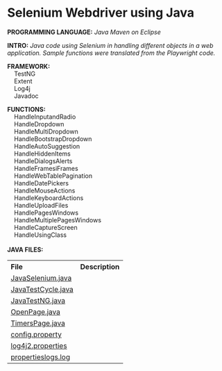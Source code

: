 # Selenium Webdriver using Java
**PROGRAMMING LANGUAGE:** *Java Maven on Eclipse*<br />

**INTRO:** *Java code using Selenium in handling different objects in a web application. Sample functions were translated from the Playwright code.*<br />

**FRAMEWORK:**<br />
  &nbsp;&nbsp;&nbsp; TestNG<br /> 
  &nbsp;&nbsp;&nbsp; Extent<br /> 
  &nbsp;&nbsp;&nbsp; Log4j<br /> 
  &nbsp;&nbsp;&nbsp; Javadoc<br /> 

**FUNCTIONS:**<br />
  &nbsp;&nbsp;&nbsp; HandleInputandRadio<br />
  &nbsp;&nbsp;&nbsp; HandleDropdown<br />
  &nbsp;&nbsp;&nbsp; HandleMultiDropdown<br />
  &nbsp;&nbsp;&nbsp; HandleBootstrapDropdown<br />
  &nbsp;&nbsp;&nbsp; HandleAutoSuggestion<br />
  &nbsp;&nbsp;&nbsp; HandleHiddenItems<br />
  &nbsp;&nbsp;&nbsp; HandleDialogsAlerts<br />
  &nbsp;&nbsp;&nbsp; HandleFramesiFrames<br />
  &nbsp;&nbsp;&nbsp; HandleWebTablePagination<br />
  &nbsp;&nbsp;&nbsp; HandleDatePickers<br />
  &nbsp;&nbsp;&nbsp; HandleMouseActions<br />
  &nbsp;&nbsp;&nbsp; HandleKeyboardActions<br />
  &nbsp;&nbsp;&nbsp; HandleUploadFiles<br />
  &nbsp;&nbsp;&nbsp; HandlePagesWindows<br />
  &nbsp;&nbsp;&nbsp; HandleMultiplePagesWindows<br />
  &nbsp;&nbsp;&nbsp; HandleCaptureScreen<br />
  &nbsp;&nbsp;&nbsp; HandleUsingClass<br />
<br />
**JAVA FILES:**<br />
<table>
  <tr align="left">
    <th>File</th>
    <th>Description</th>
  </tr>
  <tr>
    <td><a href="https://github.com/MarkAllen77/JavaSE/blob/master/src/main/java/JavaMain/JavaSelenium.java">JavaSelenium.java</a></td>
    <td></td>
  </tr>
  <tr>
    <td><a href="https://github.com/MarkAllen77/JavaSE/blob/master/src/test/java/JavaTest/JavaTestCycle.java">JavaTestCycle.java</a></td>
    <td></td>
  </tr>
  <tr>
    <td><a href="https://github.com/MarkAllen77/JavaSE/blob/master/src/test/java/JavaTest/JavaTestNG.java">JavaTestNG.java</a></td>
    <td></td>
  </tr>  
  <tr>
    <td><a href="https://github.com/MarkAllen77/JavaSE/blob/master/src/main/java/SourcePages/OpenPage.java">OpenPage.java</a></td>
    <td></td>
  </tr>
    <tr>
    <td><a href="https://github.com/MarkAllen77/JavaSE/blob/master/src/main/java/SourcePages/TimersPage.java">TimersPage.java</a></td>
    <td></td>
  </tr>
  <tr>
    <td><a href="https://github.com/MarkAllen77/JavaSE/blob/master/Config/config.property">config.property</a></td>
    <td></td>
  </tr>
  <tr>
    <td><a href="https://github.com/MarkAllen77/JavaSE/blob/master/src/main/resources/log4j2.properties">log4j2.properties</a></td>
    <td></td>
  </tr>
  <tr>
    <td><a href="https://github.com/MarkAllen77/JavaSE/blob/master/logs/propertieslogs.log">propertieslogs.log</a></td>
    <td></td>
  </tr>  
</table>